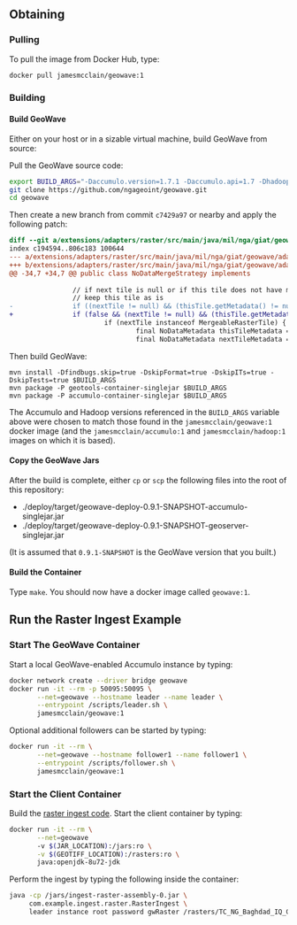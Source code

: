 ## Obtaining  ##

### Pulling ###

To pull the image from Docker Hub, type:

```bash
docker pull jamesmcclain/geowave:1
```

### Building ###

#### Build GeoWave ####

Either on your host or in a sizable virtual machine, build GeoWave from source:

Pull the GeoWave source code:
```bash
export BUILD_ARGS="-Daccumulo.version=1.7.1 -Daccumulo.api=1.7 -Dhadoop.version=2.7.2 -Dgeotools.version=14.2 -Dgeoserver.version=2.8.3"
git clone https://github.com/ngageoint/geowave.git
cd geowave
```

Then create a new branch from commit `c7429a97` or nearby and apply the following patch:
```patch
diff --git a/extensions/adapters/raster/src/main/java/mil/nga/giat/geowave/adapter/raster/adapter/merge/nodata/NoDataMergeStrategy.java b/extensions/adapters/raster/src/main/java/mil/nga/giat/geowave/adapter/raster/adapter/merge/nodata/NoDataMergeStrategy.java
index c194594..806c183 100644
--- a/extensions/adapters/raster/src/main/java/mil/nga/giat/geowave/adapter/raster/adapter/merge/nodata/NoDataMergeStrategy.java
+++ b/extensions/adapters/raster/src/main/java/mil/nga/giat/geowave/adapter/raster/adapter/merge/nodata/NoDataMergeStrategy.java
@@ -34,7 +34,7 @@ public class NoDataMergeStrategy implements
 
                // if next tile is null or if this tile does not have metadata, just
                // keep this tile as is
-               if ((nextTile != null) && (thisTile.getMetadata() != null)) {
+               if (false && (nextTile != null) && (thisTile.getMetadata() != null)) {
                        if (nextTile instanceof MergeableRasterTile) {
                                final NoDataMetadata thisTileMetadata = thisTile.getMetadata();
                                final NoDataMetadata nextTileMetadata = nextTile.getMetadata();
```

Then build GeoWave:
```
mvn install -Dfindbugs.skip=true -DskipFormat=true -DskipITs=true -DskipTests=true $BUILD_ARGS
mvn package -P geotools-container-singlejar $BUILD_ARGS
mvn package -P accumulo-container-singlejar $BUILD_ARGS
```

The Accumulo and Hadoop versions referenced in the `BUILD_ARGS` variable above were chosen to match those found in the `jamesmcclain/geowave:1`
docker image (and the `jamesmcclain/accumulo:1` and `jamesmcclain/hadoop:1` images on which it is based).

#### Copy the GeoWave Jars ####

After the build is complete, either `cp` or `scp` the following files into the root of this repository:
   * ./deploy/target/geowave-deploy-0.9.1-SNAPSHOT-accumulo-singlejar.jar
   * ./deploy/target/geowave-deploy-0.9.1-SNAPSHOT-geoserver-singlejar.jar

(It is assumed that `0.9.1-SNAPSHOT` is the GeoWave version that you built.)

#### Build the Container ####

Type `make`.  You should now have a docker image called `geowave:1`.

## Run the Raster Ingest Example ##

### Start The GeoWave Container ###

Start a local GeoWave-enabled Accumulo instance by typing:

```bash
docker network create --driver bridge geowave
docker run -it --rm -p 50095:50095 \
       --net=geowave --hostname leader --name leader \
       --entrypoint /scripts/leader.sh \
       jamesmcclain/geowave:1
```

Optional additional followers can be started by typing:

```bash
docker run -it --rm \
       --net=geowave --hostname follower1 --name follower1 \
       --entrypoint /scripts/follower.sh \
       jamesmcclain/geowave:1
```

### Start the Client Container ###

Build the [raster ingest code](https://github.com/jamesmcclain/GeoWaveIngest).
Start the client container by typing:

```bash
docker run -it --rm \
       --net=geowave
       -v $(JAR_LOCATION):/jars:ro \
       -v $(GEOTIFF_LOCATION):/rasters:ro \
       java:openjdk-8u72-jdk
```

Perform the ingest by typing the following inside the container:

```bash
java -cp /jars/ingest-raster-assembly-0.jar \
     com.example.ingest.raster.RasterIngest \
     leader instance root password gwRaster /rasters/TC_NG_Baghdad_IQ_Geo.tif
```
